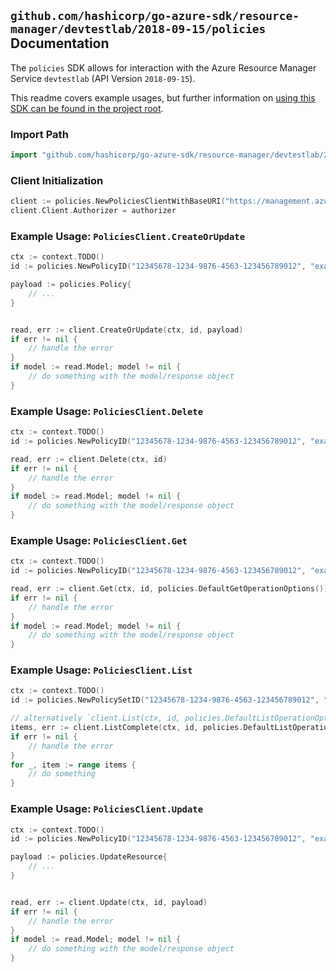 
## `github.com/hashicorp/go-azure-sdk/resource-manager/devtestlab/2018-09-15/policies` Documentation

The `policies` SDK allows for interaction with the Azure Resource Manager Service `devtestlab` (API Version `2018-09-15`).

This readme covers example usages, but further information on [using this SDK can be found in the project root](https://github.com/hashicorp/go-azure-sdk/tree/main/docs).

### Import Path

```go
import "github.com/hashicorp/go-azure-sdk/resource-manager/devtestlab/2018-09-15/policies"
```


### Client Initialization

```go
client := policies.NewPoliciesClientWithBaseURI("https://management.azure.com")
client.Client.Authorizer = authorizer
```


### Example Usage: `PoliciesClient.CreateOrUpdate`

```go
ctx := context.TODO()
id := policies.NewPolicyID("12345678-1234-9876-4563-123456789012", "example-resource-group", "labValue", "policySetValue", "policyValue")

payload := policies.Policy{
	// ...
}


read, err := client.CreateOrUpdate(ctx, id, payload)
if err != nil {
	// handle the error
}
if model := read.Model; model != nil {
	// do something with the model/response object
}
```


### Example Usage: `PoliciesClient.Delete`

```go
ctx := context.TODO()
id := policies.NewPolicyID("12345678-1234-9876-4563-123456789012", "example-resource-group", "labValue", "policySetValue", "policyValue")

read, err := client.Delete(ctx, id)
if err != nil {
	// handle the error
}
if model := read.Model; model != nil {
	// do something with the model/response object
}
```


### Example Usage: `PoliciesClient.Get`

```go
ctx := context.TODO()
id := policies.NewPolicyID("12345678-1234-9876-4563-123456789012", "example-resource-group", "labValue", "policySetValue", "policyValue")

read, err := client.Get(ctx, id, policies.DefaultGetOperationOptions())
if err != nil {
	// handle the error
}
if model := read.Model; model != nil {
	// do something with the model/response object
}
```


### Example Usage: `PoliciesClient.List`

```go
ctx := context.TODO()
id := policies.NewPolicySetID("12345678-1234-9876-4563-123456789012", "example-resource-group", "labValue", "policySetValue")

// alternatively `client.List(ctx, id, policies.DefaultListOperationOptions())` can be used to do batched pagination
items, err := client.ListComplete(ctx, id, policies.DefaultListOperationOptions())
if err != nil {
	// handle the error
}
for _, item := range items {
	// do something
}
```


### Example Usage: `PoliciesClient.Update`

```go
ctx := context.TODO()
id := policies.NewPolicyID("12345678-1234-9876-4563-123456789012", "example-resource-group", "labValue", "policySetValue", "policyValue")

payload := policies.UpdateResource{
	// ...
}


read, err := client.Update(ctx, id, payload)
if err != nil {
	// handle the error
}
if model := read.Model; model != nil {
	// do something with the model/response object
}
```
